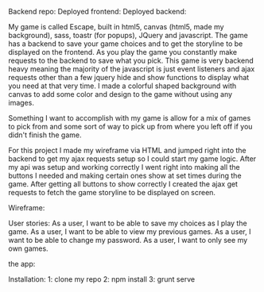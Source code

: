 Backend repo: <link>
Deployed frontend: <link>
Deployed backend: <link>

My game is called Escape, built in html5, canvas (html5, made my background), sass, toastr (for popups), JQuery and javascript. The game has a backend to save your game choices and to get the storyline to be displayed on the frontend. As you play the game you constantly make requests to the backend to save what you pick. This game is very backend heavy meaning the majority of the javascript is just event listeners and ajax requests other than a few jquery hide and show functions to display what you need at that very time. I made a colorful shaped background with canvas to add some color and design to the game without using any images.

Something I want to accomplish with my game is allow for a mix of games to pick from and some sort of way to pick up from where you left off if you didn't finish the game.

For this project I made my wireframe via HTML and jumped right into the backend to get my ajax requests setup so I could start my game logic. After my api was setup and working correctly I went right into making all the buttons I needed and making certain ones show at set times during the game. After getting all buttons to show correctly I created the ajax get requests to fetch the game storyline to be displayed on screen.

Wireframe: <link>

User stories:
    As a user, I want to be able to save my choices as I play the game.
    As a user, I want to be able to view my previous games.
    As a user, I want to be able to change my password.
    As a user, I want to only see my own games.

the app: <photo>

Installation: 
    1: clone my repo
    2: npm install
    3: grunt serve